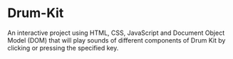 # Drum-Kit
An interactive project using HTML, CSS, JavaScript and Document Object Model (DOM) that will play sounds of different components of Drum Kit by clicking or pressing the specified key. 
